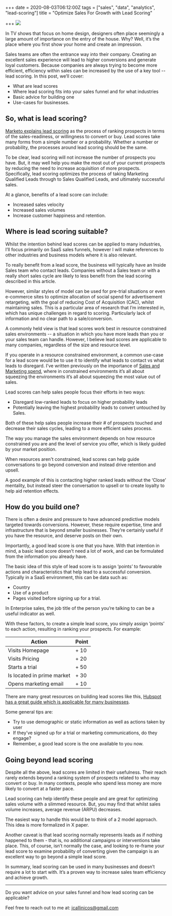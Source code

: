 +++
date = 2020-08-03T06:12:00Z
tags = ["sales", "data", "analytics", "lead-scoring"]
title = "Optimize Sales For Growth with Lead Scoring"

+++
![](/static/graphs/pexels-fauxels-3183170-1.jpg)

In TV shows that focus on home design, designers often place seemingly a large amount of importance on the entry of the house. Why? Well, it’s the place where you first show your home and create an impression.

Sales teams are often the entrance way into their company. Creating an excellent sales experience will lead to higher conversions and generate loyal customers. Because companies are always trying to become more efficient, efficiency within sales can be increased by the use of a key tool -- lead scoring. In this post, we’ll cover:

* What are lead scores
* Where lead scoring fits into your sales funnel and for what industries
* Basic advice for building one
* Use-cases for businesses.

## **So, what is lead scoring?**

[Marketo explains lead scoring](https://blog.marketo.com/2011/01/what-is-lead-scoring.html) as the process of ranking prospects in terms of the sales-readiness, or willingness to convert or buy. Lead scores take many forms from a simple number or a probability. Whether a number or probability, the processes around lead scoring should be the same.

To be clear, lead scoring will not increase the number of prospects you have. But, it may well help you make the most out of your current prospects by reducing the need to increase acquisition of more prospects. Specifically, lead scoring optimizes the process of taking Marketing Qualified Leads through to Sales Qualified Leads, and ultimately successful sales.

At a glance, benefits of a lead score can include:

* Increased sales velocity
* Increased sales volumes
* Increase customer happiness and retention.

## **Where is lead scoring suitable?**

Whilst the intention behind lead scores can be applied to many industries, I’ll focus primarily on SaaS sales funnels, however I will make references to other industries and business models where it is also relevant.

To really benefit from a lead score, the business will typically have an Inside Sales team who contact leads. Companies without a Sales team or with a really short sales cycle are likely to less benefit from the lead scoring described in this article.

However, similar styles of model can be used for pre-trial situations or even e-commerce sites to optimize allocation of social spend for advertisement retargeting, with the goal of reducing Cost of Acquisition (CAC), whilst maintaining sales. This is a particular area of research that I’m interested in, which has unique challenges in regard to scoring. Particularly lack of information and no clear path to a sale/conversion.

A commonly held view is that lead scores work best in resource constrained sales environments -- a situation in which you have more leads than you or your sales team can handle. However, I believe lead scores are applicable to many companies, regardless of the size and resource level.

If you operate in a resource constrained environment, a common use-case for a lead score would be to use it to identify what leads to contact vs what leads to disregard. I’ve written previously on the importance of [Sales and Marketing spend](https://jamesmalcolm.me/posts/balancing-research-and-sales-spend/), where in constrained environments it’s all about squeezing the environments it’s all about squeezing the most value out of sales.

Lead scores can help sales people focus their efforts in two ways:

* Disregard low-ranked leads to focus on higher probability leads
* Potentially leaving the highest probability leads to convert untouched by Sales.

Both of these help sales people increase their # of prospects touched and decrease their sales cycles, leading to a more efficient sales process.

The way you manage the sales environment depends on how resource constrained you are and the level of service you offer, which is likely guided by your market position.

When resources aren't constrained, lead scores can help guide conversations to go beyond conversion and instead drive retention and upsell.

A good example of this is contacting higher ranked leads without the ‘Close’ mentality, but instead steer the conversation to upsell or to create loyalty to help aid retention effects.

## **How do you build one?**

There is often a desire and pressure to have advanced predictive models targeted towards conversions. However, these require expertise, time and infrastructure that is beyond smaller businesses. They’re certainly useful if you have the resource, and deserve posts on their own.

Importantly, a good lead score is one that you have. With that intention in mind, a basic lead score doesn’t need a lot of work, and can be formulated from the information you already have.

The basic idea of this style of lead score is to assign ‘points’ to favourable actions and characteristics that help lead to a successful conversion. Typically in a SaaS environment, this can be data such as:

* Country
* Use of a product
* Pages visited before signing up for a trial.

In Enterprise sales, the job title of the person you’re talking to can be a useful indicator as well.

With these factors, to create a simple lead score, you simply assign ‘points’ to each action, resulting in ranking your prospects. For example:

| Action | Point |
| --- | --- |
| Visits Homepage | + 10 |
| Visits Pricing | + 20 |
| Starts a trial | + 50 |
| Is located in prime market | + 30 |
| Opens marketing email | + 10 |

There are many great resources on building lead scores like this, [Hubspot has a great guide which is applicable for many businesses](https://blog.hubspot.com/marketing/lead-scoring-instructions).

Some general tips are:

* Try to use demographic or static information as well as actions taken by user
* If they’ve signed up for a trial or marketing communications, do they engage?
* Remember, a good lead score is the one available to you now.

## **Going beyond lead scoring**

Despite all the above, lead scores are limited in their usefulness. Their reach rarely extends beyond a ranking system of prospects related to who may convert or buy. In many contexts, people who spend less money are more likely to convert at a faster pace.

Lead scoring can help identify these people and are great for optimizing sales volume with a slimmed resource. But, you may find that whilst sales volume increases, average revenue (ARPU) decreases.

The easiest way to handle this would be to think of a 2 model approach. This idea is more formalized in X paper.

Another caveat is that lead scoring normally represents leads as if nothing happened to them - that is, no additional campaigns or interventions take place. This, of course, isn’t normally the case, and looking to re-frame your lead score to examine probability of converting given the campaign is an excellent way to go beyond a simple lead score.

In summary, lead scoring can be used in many businesses and doesn’t require a lot to start with. It’s a proven way to increase sales team efficiency and achieve growth.

***

Do you want advice on your sales funnel and how lead scoring can be applicable?

Feel free to reach out to me at: [jcallinicos@gmail.com](mailto:jcallinicos@gmail.com)